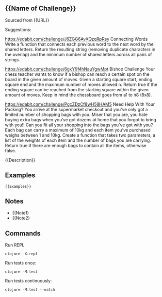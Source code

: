 ## {{Name of Challenge}}

Sourced from {{URL}}

Suggestions:

https://edabit.com/challenge/J6ZGG6AvXQzqRpRsy
Connecting Words
Write a function that connects each previous word to the next word by the shared letters. Return the resulting string (removing duplicate characters in the overlap) and the minimum number of shared letters across all pairs of strings.

https://edabit.com/challenge/6gkY9f4hNauYgwMpt
Bishop Challenge
Your chess teacher wants to know if a bishop can reach a certain spot on the board in the given amount of moves.
Given a starting square start, ending square end and the maximum number of moves allowed n. Return true if the ending square can be reached from the starting square within the given amount of moves. Keep in mind the chessboard goes from a1 to h8 (8x8).

https://edabit.com/challenge/PgcZDzCf8wH58HAM5
Need Help With Your Packing?
You arrive at the supermarket checkout and you've only got a limited number of shopping bags with you. Miser that you are, you hate buying extra bags when you've got dozens at home that you forgot to bring with you!! Can you fit all your shopping into the bags you've got with you?
Each bag can carry a maximum of 10kg and each item you've purchased weighs between 1 and 10kg.
Create a function that takes two parameters, a list of the weights of each item and the number of bags you are carrying. Return true if there are enough bags to contain all the items, otherwise false.

{{Description}}


## Examples

```
{{Examples}}
```

## Notes

- {{Note1}
- {{Note2}

## Commands

Run REPL
```
clojure -X:repl
```

Run tests once:
```
clojure -M:test
```

Run tests continuously:
```
clojure -M:test --watch
```

